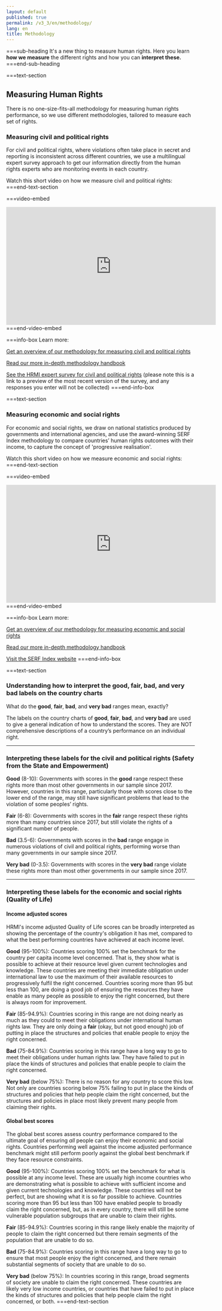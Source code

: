 ```yaml
---
layout: default
published: true
permalink: /v3_3/en/methodology/
lang: en
title: Methodology
---
```


===sub-heading
It's a new thing to measure human rights. Here you learn **how we measure** the different rights and how you can **interpret these.**
===end-sub-heading

===text-section

## Measuring Human Rights

There is no one-size-fits-all methodology for measuring human rights performance, so we use different methodologies, tailored to measure each set of rights.

### Measuring civil and political rights

For civil and political rights, where violations often take place in secret and reporting is inconsistent across different countries, we use a multilingual expert survey approach to get our information directly from the human rights experts who are monitoring events in each country.

Watch this short video on how we measure civil and political rights:
===end-text-section

===video-embed

<iframe width="560" height="315" src="https://www.youtube.com/embed/EwwTHRH_tpk" frameborder="0" allow="accelerometer; autoplay; clipboard-write; encrypted-media; gyroscope; picture-in-picture" allowfullscreen></iframe>
===end-video-embed

===info-box
Learn more:

<a href="https://humanrightsmeasurement.org/methodology/overview/" target="_blank">Get an overview of our methodology for measuring civil and political rights</a>

<a href="https://humanrightsmeasurement.org/methodology-handbook/" target="_blank">Read our more in-depth methodology handbook</a>

<a href="https://ugeorgia.ca1.qualtrics.com/jfe/preview/SV_23G3hqMwaEfDBCC?Q_CHL=preview&Q_SurveyVersionID=current" target="_blank">See the HRMI expert survey for civil and political rights</a>
(please note this is a link to a preview of the most recent version of the survey, and any responses you enter will not be collected)
===end-info-box

===text-section

### Measuring economic and social rights

For economic and social rights, we draw on national statistics produced by governments and international agencies, and use the award-winning SERF Index methodology to compare countries’ human rights outcomes with their income, to capture the concept of 'progressive realisation'.

Watch this short video on how we measure economic and social rights:
===end-text-section

===video-embed

<iframe width="560" height="315" src="https://www.youtube.com/embed/7Kplyg_Fmv4" frameborder="0" allow="accelerometer; autoplay; clipboard-write; encrypted-media; gyroscope; picture-in-picture" allowfullscreen></iframe>
===end-video-embed

===info-box
Learn more:

<a href="https://humanrightsmeasurement.org/methodology/measuring-economic-social-rights/" target="_blank">Get an overview of our methodology for measuring economic and social rights</a>

<a href="https://humanrightsmeasurement.org/methodology-handbook/" target="_blank">Read our more in-depth methodology handbook</a>

<a href="https://serfindex.uconn.edu/" target="_blank">Visit the SERF Index website</a>
===end-info-box

===text-section

### Understanding how to interpret the good, fair, bad, and very bad labels on the country charts

What do the **good**, **fair**, **bad**, and **very bad** ranges mean, exactly?

The labels on the country charts of **good**, **fair**, **bad**, and **very bad** are used to give a general indication of how to understand the scores. They are NOT comprehensive descriptions of a country’s performance on an individual right.

---

### Interpreting these labels for the civil and political rights (Safety from the State and Empowerment)

**Good** (8-10): Governments with scores in the **good** range respect these rights more than most other governments in our sample since 2017. However, countries in this range, particularly those with scores close to the lower end of the range, may still have significant problems that lead to the violation of some peoples’ rights.

**Fair** (6-8): Governments with scores in the **fair** range respect these rights more than many countries since 2017, but still violate the rights of a significant number of people.

**Bad** (3.5-6): Governments with scores in the **bad** range engage in numerous violations of civil and political rights, performing worse than many governments in our sample since 2017.

**Very bad** (0-3.5): Governments with scores in the **very bad** range violate these rights more than most other governments in our sample since 2017.

---

### Interpreting these labels for the economic and social rights (Quality of Life)

#### Income adjusted scores

HRMI's income adjusted Quality of Life scores can be broadly interpreted as showing the percentage of the country's obligation it has met, compared to what the best performing countries have achieved at each income level.

**Good** (95-100%): Countries scoring 100% set the benchmark for the country per capita income level concerned. That is, they show what is possible to achieve at their resource level given current technologies and knowledge. These countries are meeting their immediate obligation under international law to use the maximum of their available resources to progressively fulfil the right concerned. Countries scoring more than 95 but less than 100, are doing a good job of ensuring the resources they have enable as many people as possible to enjoy the right concerned, but there is always room for improvement.

**Fair** (85-94.9%): Countries scoring in this range are not doing nearly as much as they could to meet their obligations under international human rights law. They are only doing a **fair** (okay, but not good enough) job of putting in place the structures and policies that enable people to enjoy the right concerned.

**Bad** (75-84.9%): Countries scoring in this range have a long way to go to meet their obligations under human rights law. They have failed to put in place the kinds of structures and policies that enable people to claim the right concerned.

**Very bad** (below 75%): There is no reason for any country to score this low. Not only are countries scoring below 75% failing to put in place the kinds of structures and policies that help people claim the right concerned, but the structures and policies in place most likely prevent many people from claiming their rights.

#### Global best scores

The global best scores assess country performance compared to the ultimate goal of ensuring _all_ people can enjoy their economic and social rights. Countries performing well against the income adjusted performance benchmark might still perform poorly against the global best benchmark if they face resource constraints.

**Good** (95-100%): Countries scoring 100% set the benchmark for what is possible at any income level. These are usually high income countries who are demonstrating what is possible to achieve with sufficient income and given current technologies and knowledge. These countries will not be perfect, but are showing what it is so far possible to achieve. Countries scoring more than 95 but less than 100 have enabled people to broadly claim the right concerned, but, as in every country, there will still be some vulnerable population subgroups that are unable to claim their rights.

**Fair** (85-94.9%): Countries scoring in this range likely enable the majority of people to claim the right concerned but there remain segments of the population that are unable to do so.

**Bad** (75-84.9%): Countries scoring in this range have a long way to go to ensure that most people enjoy the right concerned, and there remain substantial segments of society that are unable to do so.

**Very bad** (below 75%): In countries scoring in this range, broad segments of society are unable to claim the right concerned. These countries are likely very low income countries, or countries that have failed to put in place the kinds of structures and policies that help people claim the right concerned, or both.
===end-text-section
